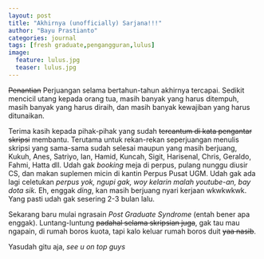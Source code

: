 ```yaml
---
layout: post
title: "Akhirnya (unofficially) Sarjana!!!"
author: "Bayu Prastianto"
categories: journal
tags: [fresh graduate,pengangguran,lulus]
image:
  feature: lulus.jpg
  teaser: lulus.jpg
---
```


~~Penantian~~ Perjuangan selama bertahun-tahun akhirnya tercapai. Sedikit mencicil utang kepada orang tua, masih banyak yang harus ditempuh, masih banyak yang harus diraih, dan masih banyak kewajiban yang harus ditunaikan.

Terima kasih kepada pihak-pihak yang sudah ~~tercantum di kata pengantar skripsi~~ membantu. Terutama untuk rekan-rekan seperjuangan menulis skripsi yang sama-sama sudah selesai maupun yang masih berjuang, Kukuh, Anes, Satriyo, Ian, Hamid, Kuncah, Sigit, Harisenal, Chris, Geraldo, Fahmi, Hatta dll. Udah gak *booking* meja di perpus, pulang nunggu diusir CS, dan makan suplemen micin di kantin Perpus Pusat UGM. Udah gak ada lagi celetukan *perpus yok, ngupi gak, woy kelarin malah youtube-an, bay dota sik.* Eh, enggak *ding*, kan masih berjuang nyari kerjaan wkwkwkwk. Yang pasti udah gak sesering 2-3 bulan lalu.

Sekarang baru mulai ngrasain *Post Graduate Syndrome* (entah bener apa enggak). Luntang-luntung ~~padahal selama skripsian juga~~, gak tau mau ngapain, di rumah boros kuota, tapi kalo keluar rumah boros duit ~~yaa nasib~~.

Yasudah gitu aja, *see u on top guys*